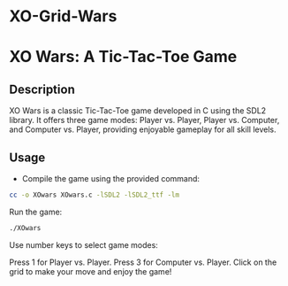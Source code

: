 # XO-Grid-Wars

# XO Wars: A Tic-Tac-Toe Game

## Description

XO Wars is a classic Tic-Tac-Toe game developed in C using the SDL2 library. It offers three game modes: Player vs. Player, Player vs. Computer, and Computer vs. Player, providing enjoyable gameplay for all skill levels.

## Usage

- Compile the game using the provided command:

```bash
cc -o XOwars XOwars.c -lSDL2 -lSDL2_ttf -lm
```

Run the game:
```bash
./XOwars
```

Use number keys to select game modes:

Press 1 for Player vs. Player.
Press 3 for Computer vs. Player.
Click on the grid to make your move and enjoy the game!
